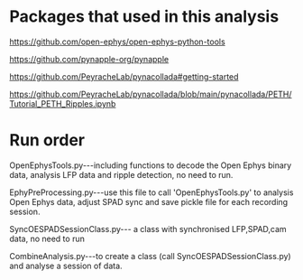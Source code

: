 # Packages that used in this analysis
https://github.com/open-ephys/open-ephys-python-tools

https://github.com/pynapple-org/pynapple

https://github.com/PeyracheLab/pynacollada#getting-started

https://github.com/PeyracheLab/pynacollada/blob/main/pynacollada/PETH/Tutorial_PETH_Ripples.ipynb

# Run order
OpenEphysTools.py---including functions to decode the Open Ephys binary data, analysis LFP data and ripple detection, no need to run. 

EphyPreProcessing.py---use this file to call 'OpenEphysTools.py' to analysis Open Ephys data, adjust SPAD sync and save pickle file for each recording session.

SyncOESPADSessionClass.py--- a class with synchronised LFP,SPAD,cam data, no need to run

CombineAnalysis.py---to create a class (call SyncOESPADSessionClass.py) and analyse a session of data.  
